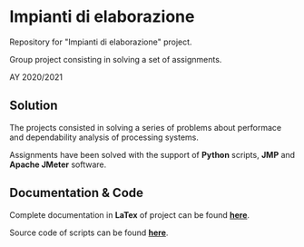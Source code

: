 # Impianti di elaborazione
Repository for "Impianti di elaborazione" project.

Group project consisting in solving a set of assignments. 

AY 2020/2021

## Solution

The projects consisted in solving a series of problems about performace and dependability analysis of processing systems.

Assignments have been solved with the support of **Python** scripts, **JMP** and **Apache JMeter** software.

## Documentation & Code

Complete documentation in **LaTex** of project can be found **[here](/Documentazione/Documentazione.pdf)**.

Source code of scripts can be found **[here](/Elaborato/)**.
